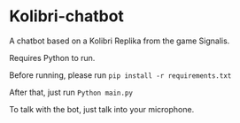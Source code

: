 # Kolibri-chatbot
A chatbot based on a Kolibri Replika from the game Signalis.

Requires Python to run.

Before running, please run ```pip install -r requirements.txt```

After that, just run ```Python main.py```

To talk with the bot, just talk into your microphone.
